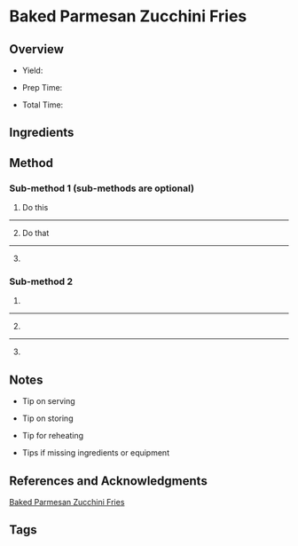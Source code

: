 # Baked Parmesan Zucchini Fries

## Overview

- Yield:

- Prep Time:

- Total Time:

## Ingredients



## Method

### Sub-method 1 (sub-methods are optional)

1. Do this
---
2. Do that
---
3.

### Sub-method 2

1.
---
2.
---
3.

## Notes

- Tip on serving

- Tip on storing

- Tip for reheating

- Tips if missing ingredients or equipment

## References and Acknowledgments

[Baked Parmesan Zucchini Fries](http://stephaniesain.com/baked-parmesan-zucchini-fries/)

## Tags


